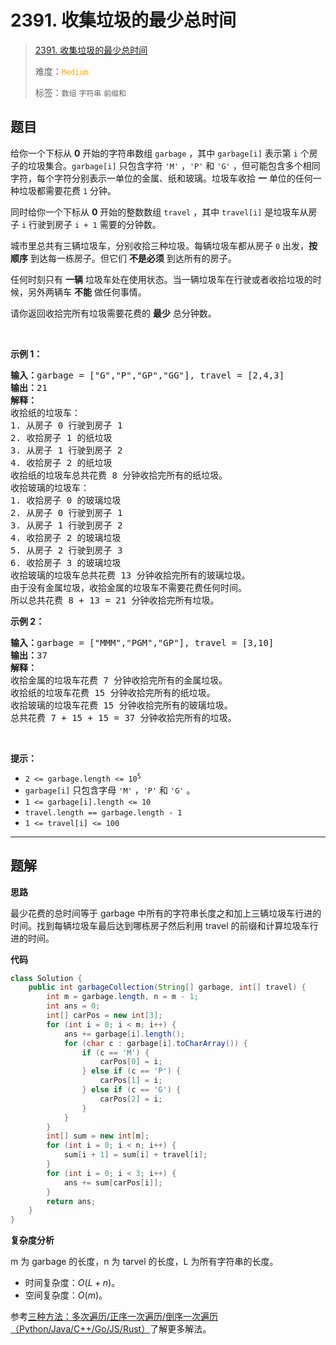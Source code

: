 # 2391. 收集垃圾的最少总时间

> [2391. 收集垃圾的最少总时间](https://leetcode.cn/problems/minimum-amount-of-time-to-collect-garbage/)
>
> 难度：<font color=orange>`Medium`</font>
>
> 标签：`数组` `字符串` `前缀和`

## 题目

<p>给你一个下标从 <strong>0</strong>&nbsp;开始的字符串数组&nbsp;<code>garbage</code>&nbsp;，其中&nbsp;<code>garbage[i]</code>&nbsp;表示第 <code>i</code>&nbsp;个房子的垃圾集合。<code>garbage[i]</code>&nbsp;只包含字符&nbsp;<code>'M'</code>&nbsp;，<code>'P'</code> 和&nbsp;<code>'G'</code>&nbsp;，但可能包含多个相同字符，每个字符分别表示一单位的金属、纸和玻璃。垃圾车收拾 <strong>一</strong>&nbsp;单位的任何一种垃圾都需要花费&nbsp;<code>1</code>&nbsp;分钟。</p>

<p>同时给你一个下标从 <strong>0</strong>&nbsp;开始的整数数组&nbsp;<code>travel</code>&nbsp;，其中&nbsp;<code>travel[i]</code>&nbsp;是垃圾车从房子 <code>i</code>&nbsp;行驶到房子 <code>i + 1</code>&nbsp;需要的分钟数。</p>

<p>城市里总共有三辆垃圾车，分别收拾三种垃圾。每辆垃圾车都从房子 <code>0</code>&nbsp;出发，<strong>按顺序</strong>&nbsp;到达每一栋房子。但它们 <strong>不是必须</strong>&nbsp;到达所有的房子。</p>

<p>任何时刻只有 <strong>一辆</strong>&nbsp;垃圾车处在使用状态。当一辆垃圾车在行驶或者收拾垃圾的时候，另外两辆车 <strong>不能</strong>&nbsp;做任何事情。</p>

<p>请你返回收拾完所有垃圾需要花费的 <strong>最少</strong>&nbsp;总分钟数。</p>

<p>&nbsp;</p>

<p><strong>示例 1：</strong></p>

<pre><b>输入：</b>garbage = ["G","P","GP","GG"], travel = [2,4,3]
<b>输出：</b>21
<strong>解释：</strong>
收拾纸的垃圾车：
1. 从房子 0 行驶到房子 1
2. 收拾房子 1 的纸垃圾
3. 从房子 1 行驶到房子 2
4. 收拾房子 2 的纸垃圾
收拾纸的垃圾车总共花费 8 分钟收拾完所有的纸垃圾。
收拾玻璃的垃圾车：
1. 收拾房子 0 的玻璃垃圾
2. 从房子 0 行驶到房子 1
3. 从房子 1 行驶到房子 2
4. 收拾房子 2 的玻璃垃圾
5. 从房子 2 行驶到房子 3
6. 收拾房子 3 的玻璃垃圾
收拾玻璃的垃圾车总共花费 13 分钟收拾完所有的玻璃垃圾。
由于没有金属垃圾，收拾金属的垃圾车不需要花费任何时间。
所以总共花费 8 + 13 = 21 分钟收拾完所有垃圾。
</pre>

<p><strong>示例 2：</strong></p>

<pre><b>输入：</b>garbage = ["MMM","PGM","GP"], travel = [3,10]
<b>输出：</b>37
<strong>解释：</strong>
收拾金属的垃圾车花费 7 分钟收拾完所有的金属垃圾。
收拾纸的垃圾车花费 15 分钟收拾完所有的纸垃圾。
收拾玻璃的垃圾车花费 15 分钟收拾完所有的玻璃垃圾。
总共花费 7 + 15 + 15 = 37 分钟收拾完所有的垃圾。
</pre>

<p>&nbsp;</p>

<p><strong>提示：</strong></p>

<ul>
	<li><code>2 &lt;= garbage.length &lt;= 10<sup>5</sup></code></li>
	<li><code>garbage[i]</code> 只包含字母&nbsp;<code>'M'</code>&nbsp;，<code>'P'</code>&nbsp;和&nbsp;<code>'G'</code>&nbsp;。</li>
	<li><code>1 &lt;= garbage[i].length &lt;= 10</code></li>
	<li><code>travel.length == garbage.length - 1</code></li>
	<li><code>1 &lt;= travel[i] &lt;= 100</code></li>
</ul>


--------------------

## 题解

**思路**

最少花费的总时间等于 garbage 中所有的字符串长度之和加上三辆垃圾车行进的时间。找到每辆垃圾车最后达到哪栋房子然后利用 travel 的前缀和计算垃圾车行进的时间。

**代码**

```java
class Solution {
    public int garbageCollection(String[] garbage, int[] travel) {
        int m = garbage.length, n = m - 1;
        int ans = 0;
        int[] carPos = new int[3];
        for (int i = 0; i < m; i++) {
            ans += garbage[i].length();
            for (char c : garbage[i].toCharArray()) {
                if (c == 'M') {
                    carPos[0] = i;
                } else if (c == 'P') {
                    carPos[1] = i;
                } else if (c == 'G') {
                    carPos[2] = i;
                }
            }
        }
        int[] sum = new int[m];
        for (int i = 0; i < n; i++) {
            sum[i + 1] = sum[i] + travel[i];
        }
        for (int i = 0; i < 3; i++) {
            ans += sum[carPos[i]];
        }
        return ans;
    }
}
```

**复杂度分析**

m 为 garbage 的长度，n 为 tarvel 的长度，L 为所有字符串的长度。

- 时间复杂度：$O(L + n)$。
- 空间复杂度：$O(m)$。





参考[三种方法：多次遍历/正序一次遍历/倒序一次遍历（Python/Java/C++/Go/JS/Rust）](https://leetcode.cn/problems/minimum-amount-of-time-to-collect-garbage/solutions/1781101/by-endlesscheng-bxks)了解更多解法。
